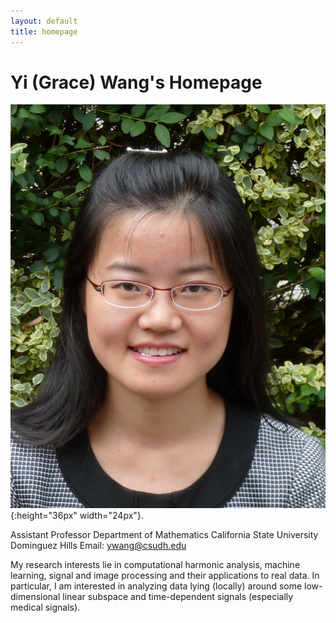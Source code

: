```yaml
---
layout: default
title: homepage
---
```

# Yi (Grace) Wang's Homepage

![bio](bioYWang.png){:height="36px" width="24px"}.

Assistant Professor
Department of Mathematics
California State University Dominguez Hills
Email: ywang@csudh.edu

My research interests lie in computational harmonic analysis, machine learning, 
signal and image processing and their applications to real data. 
In particular, I am interested in analyzing data lying (locally) around some low-dimensional
linear subspace and time-dependent signals (especially medical signals).
